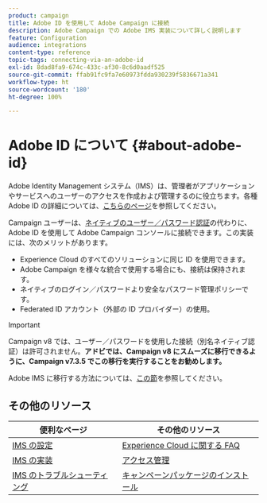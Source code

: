 ```yaml
---
product: campaign
title: Adobe ID を使用して Adobe Campaign に接続
description: Adobe Campaign での Adobe IMS 実装について詳しく説明します
feature: Configuration
audience: integrations
content-type: reference
topic-tags: connecting-via-an-adobe-id
exl-id: 8dad8fa9-674c-433c-af30-8c6d0aadf525
source-git-commit: ffab91fc9fa7e60973fdda930239f5836671a341
workflow-type: ht
source-wordcount: '180'
ht-degree: 100%

---
```


# Adobe ID について {#about-adobe-id}

Adobe Identity Management システム（IMS）は、管理者がアプリケーションやサービスへのユーザーのアクセスを作成および管理するのに役立ちます。各種 Adobe ID の詳細については、[こちらのページ](https://helpx.adobe.com/jp/enterprise/using/identity.html)を参照してください。

Campaign ユーザーは、[ネイティブのユーザー／パスワード認証](../../platform/using/access-management-operators.md)の代わりに、Adobe ID を使用して Adobe Campaign コンソールに接続できます。この実装には、次のメリットがあります。

* Experience Cloud のすべてのソリューションに同じ ID を使用できます。
* Adobe Campaign を様々な統合で使用する場合にも、接続は保持されます。
* ネイティブのログイン／パスワードより安全なパスワード管理ポリシーです。
* Federated ID アカウント（外部の ID プロバイダー）の使用。

>[!IMPORTANT]
>
> Campaign v8 では、ユーザー／パスワードを使用した接続（別名ネイティブ認証）は許可されません。**アドビでは、Campaign v8 にスムーズに移行できるように、Campaign v7.3.5 でこの移行を実行することをお勧めします。**
>
>Adobe IMS に移行する方法については、[この節](../../technotes/using/ac-ims.md)を参照してください。
>


<!--
>[!IMPORTANT]
>
>If you are connecting to Campaign through Adobe Identity Service (IMS), you need to upgrade to the latest build to be able to connect to Campaign after **June 30, 2021**. This upgrade is mandatory for both Campaign server and client console. 
>
>Depending on your current version, you must upgrade to one of the following releases: 
>
> * [Campaign [!DNL Gold Standard] 11](../../rn/using/gold-standard.md)
> * [Campaign 21.1.4](../../rn/using/latest-release.md)
>
>[Learn more about IMS updates](../../technotes/using/ims-updates.md)
-->

## その他のリソース

| 便利なページ | その他のリソース |
|---|---|
| [IMS の設定](../../integrations/using/configuring-ims.md) | [Experience Cloud に関する FAQ](https://experienceleague.adobe.com/docs/core-services/interface/manage-users-and-products/faq.html?lang=ja) |
| [IMS の実装](../../integrations/using/implementing-ims.md) | [アクセス管理](../../platform/using/access-management.md) |
| [IMS のトラブルシューティング](../../integrations/using/ims-troubleshooting.md) | [キャンペーンパッケージのインストール](../../installation/using/installing-campaign-standard-packages.md) |
